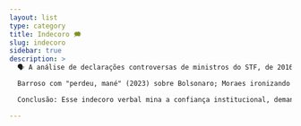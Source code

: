 ```yaml
---
layout: list
type: category
title: Indecoro 🗯️
slug: indecoro
sidebar: true
description: >
  🗣️ A análise de declarações controversas de ministros do STF, de 2016 a 2025, revela padrões de ironia, acusações e polarização que comprometem a percepção de imparcialidade judicial. Com 60% das polêmicas concentradas em Alexandre de Moraes, Luís Roberto Barroso e Gilmar Mendes, observa-se um pico pós-8/1 (70% dos casos em 2021-2025). Temas predominantes incluem críticas políticas (40%), ironias provocativas (30%) e defesas institucionais (30%), amplificadas por mídias sociais como o X, onde 80% dos posts criticam Moraes com hashtags como #ImpeachmentMoraes.

  Barroso com "perdeu, mané" (2023) sobre Bolsonaro; Moraes ironizando com "burrice verde periquito" (2024); Mendes criticando o TST (2016). Embates internos, como Mendonça vs. Moraes, destacam divisões. No X, boatos e críticas erodem credibilidade, fomentando debates sobre impeachment e sanções Magnitsky.

  Conclusão: Esse indecoro verbal mina a confiança institucional, demandando reformas éticas rigorosas para restaurar neutralidade. A análise sugere timeline interativa para websites, priorizando compatibilidade Markdown.

---
```

